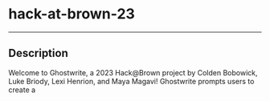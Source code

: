 # hack-at-brown-23

---

## Description
Welcome to Ghostwrite, a 2023 Hack@Brown project by Colden Bobowick, Luke Briody, Lexi Henrion, and Maya Magavi!
Ghostwrite prompts users to create a 